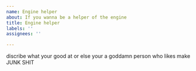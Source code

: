 ```yaml
---
name: Engine helper
about: If you wanna be a helper of the engine
title: Engine helper
labels: ''
assignees: ''

---
```


discribe what your good at or else your a goddamn person who likes make JUNK SHIT
